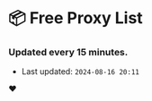 # :package: Free Proxy List
### Updated every 15 minutes.

- Last updated: `2024-08-16 20:11`

:heart:
